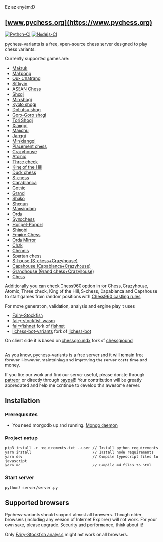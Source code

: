 Ez az enyém:D

## [www.pychess.org](https://www.pychess.org)

[![Python-CI](https://github.com/gbtami/pychess-variants/actions/workflows/ci.yml/badge.svg)](https://github.com/gbtami/pychess-variants/actions/workflows/ci.yml)
[![Nodejs-CI](https://github.com/gbtami/pychess-variants/actions/workflows/nodejs.yml/badge.svg)](https://github.com/gbtami/pychess-variants/actions/workflows/nodejs.yml)

pychess-variants is a free, open-source chess server designed to play chess variants.

Currently supported games are:

- [Makruk](https://www.pychess.org/variants/makruk)
- [Makpong](https://www.pychess.org/variants/makpong)
- [Ouk Chatrang](https://www.pychess.org/variants/cambodian)
- [Sittuyin](https://www.pychess.org/variants/sittuyin)
- [ASEAN Chess](https://www.pychess.org/variants/asean)
- [Shogi](https://www.pychess.org/variants/shogi)
- [Minishogi](https://www.pychess.org/variants/minishogi)
- [Kyoto shogi](https://www.pychess.org/variants/kyotoshogi)
- [Dobutsu shogi](https://www.pychess.org/variants/dobutsu)
- [Goro-Goro shogi](https://www.pychess.org/variants/gorogoro)
- [Tori Shogi](https://www.pychess.org/variants/torishogi)
- [Xiangqi](https://www.pychess.org/variants/xiangqi)
- [Manchu](https://www.pychess.org/variants/manchu)
- [Janggi](https://www.pychess.org/variants/janggi)
- [Minixiangqi](https://www.pychess.org/variants/minixiangqi)
- [Placement chess](https://www.pychess.org/variants/placement)
- [Crazyhouse](https://www.pychess.org/variants/crazyhouse)
- [Atomic](https://www.pychess.org/variants/atomic)
- [Three check](https://www.pychess.org/variants/3check)
- [King of the Hill](https://www.pychess.org/variants/kingofthehill)
- [Duck chess](https://www.pychess.org/variants/duck)
- [S-chess](https://www.pychess.org/variants/seirawan)
- [Capablanca](https://www.pychess.org/variants/capablanca)
- [Gothic](https://www.pychess.org/variants/gothic)
- [Grand](https://www.pychess.org/variants/grand)
- [Shako](https://www.pychess.org/variants/shako)
- [Shogun](https://www.pychess.org/variants/shogun)
- [Mansindam](https://www.pychess.org/variants/mansindam)
- [Orda](https://www.pychess.org/variants/orda)
- [Synochess](https://www.pychess.org/variants/synochess)
- [Hoppel-Poppel](https://www.pychess.org/variants/hoppelpoppel)
- [Shinobi](https://www.pychess.org/variants/shinobi)
- [Empire Chess](https://www.pychess.org/variants/empire)
- [Orda Mirror](https://www.pychess.org/variants/ordamirror)
- [Chak](https://www.pychess.org/variants/chak)
- [Chennis](https://www.pychess.org/variants/chennis)
- [Spartan chess](https://www.pychess.org/variants/spartan)
- [S-house (S-chess+Crazyhouse)](https://www.pychess.org/variants/shouse)
- [Capahouse (Capablanca+Crazyhouse)](https://www.pychess.org/variants/capahouse)
- [Grandhouse (Grand chess+Crazyhouse)](https://www.pychess.org/variants/grandhouse)
- [Chess](https://www.pychess.org/variants/chess)

Additionally you can check Chess960 option in for Chess, Crazyhouse, Atomic, Three check, King of the Hill, S-chess, Capablanca and Capahouse to start games from random positions with 
[Chess960 castling rules](https://en.wikipedia.org/wiki/Fischer_random_chess#Castling_rules)

For move generation, validation, analysis and engine play it uses
- [Fairy-Stockfish](https://github.com/fairy-stockfish/Fairy-Stockfish)
- [fairy-stockfish.wasm](https://github.com/fairy-stockfish/fairy-stockfish.wasm)
- [fairyfishnet](https://github.com/gbtami/fairyfishnet) fork of [fishnet](https://github.com/lichess-org/fishnet)
- [lichess-bot-variants](https://github.com/gbtami/lichess-bot-variants) fork of [lichess-bot](https://github.com/lichess-bot-devs/lichess-bot)

On client side it is based on
[chessgroundx](https://github.com/gbtami/chessgroundx) fork of [chessground](https://github.com/lichess-org/chessground)

##

As you know, pychess-variants is a free server and it will remain free forever. However, maintaining and improving the server costs time and money.

If you like our work and find our server useful, please donate through [patreon](https://www.patreon.com/pychess) or directly through [paypal](https://www.paypal.com/paypalme/gbtami)!!
Your contribution will be greatly appreciated and help me continue to develop this awesome server.

## Installation

### Prerequisites
* You need mongodb up and running. [Mongo daemon](https://www.mongodb.com/docs/manual/installation/)


### Project setup
```
pip3 install -r requirements.txt --user // Install python requirements
yarn install                            // Install node requirements
yarn dev                                // Compile typescript files to javascript
yarn md                                 // Compile md files to html
```

### Start server
```
python3 server/server.py
```

## Supported browsers

Pychess-variants should support almost all browsers. Though older browsers (including any version of Internet Explorer) will not work. For your own sake, please upgrade. Security and performance, think about it!

Only [Fairy-Stockfish analysis](https://www.pychess.org/analysis/chess) might not work on all browsers.
